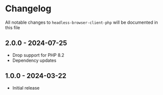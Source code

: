 # Changelog

All notable changes to `headless-browser-client-php` will be documented in this file

## 2.0.0 - 2024-07-25

- Drop support for PHP 8.2
- Dependency updates

## 1.0.0 - 2024-03-22

- Initial release
